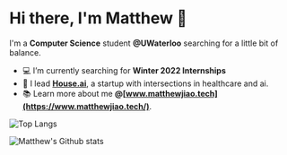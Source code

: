 
# Hi there, I'm Matthew 👋

I'm a **Computer Science** student **@UWaterloo** searching for a little bit of balance.


- 💻 I’m currently searching for **Winter 2022 Internships**
- 🚀 I lead **[House.ai](https://houseai.tech/)**, a startup with intersections in healthcare and ai.
- 📚 Learn more about me **@[www.matthewjiao.tech](https://www.matthewjiao.tech/)**.



![Top Langs](https://github-readme-stats.vercel.app/api/top-langs/?username=MatthewJiao&layout=compact&theme=dark&hide_border=true)

![Matthew's Github stats](https://github-readme-stats.vercel.app/api?username=MatthewJiao&show_icons=true&hide_border=true&theme=dark)

